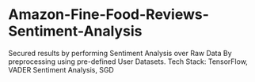 # Amazon-Fine-Food-Reviews-Sentiment-Analysis
Secured results by performing Sentiment Analysis over Raw Data By preprocessing using pre-defined User Datasets.
Tech Stack: TensorFlow, VADER Sentiment Analysis, SGD
